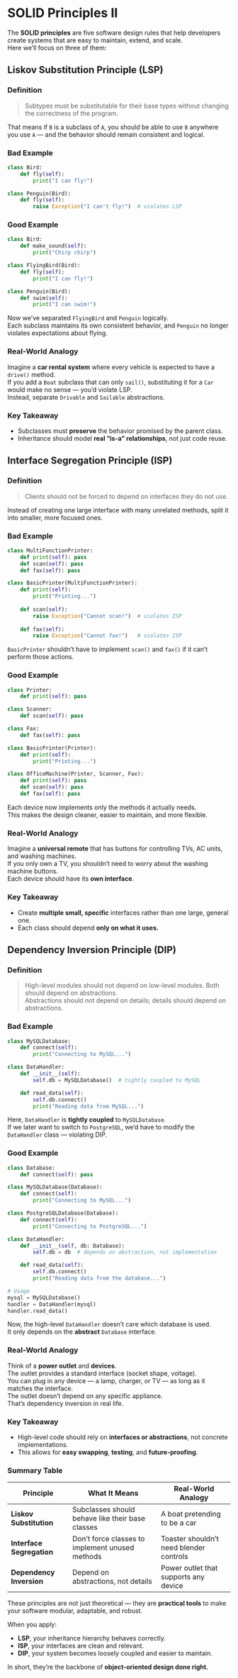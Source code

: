 # SOLID Principles II
The **SOLID principles** are five software design rules that help developers create systems that are easy to maintain, extend, and scale.  
Here we’ll focus on three of them:

## Liskov Substitution Principle (LSP)

### Definition
> Subtypes must be substitutable for their base types without changing the correctness of the program.

That means if `B` is a subclass of `A`, you should be able to use `B` anywhere you use `A` — and the behavior should remain consistent and logical.

### Bad Example
~~~python
class Bird:
    def fly(self):
        print("I can fly!")

class Penguin(Bird):
    def fly(self):
        raise Exception("I can't fly!")  # violates LSP
~~~

### Good Example
~~~python
class Bird:
    def make_sound(self):
        print("Chirp chirp")

class FlyingBird(Bird):
    def fly(self):
        print("I can fly!")

class Penguin(Bird):
    def swim(self):
        print("I can swim!")
~~~
Now we’ve separated `FlyingBird` and `Penguin` logically.  
Each subclass maintains its own consistent behavior, and `Penguin` no longer violates expectations about flying.

### Real-World Analogy
Imagine a **car rental system** where every vehicle is expected to have a `drive()` method.  
If you add a `Boat` subclass that can only `sail()`, substituting it for a `Car` would make no sense — you’d violate LSP.  
Instead, separate `Drivable` and `Sailable` abstractions.

### Key Takeaway
-   Subclasses must **preserve** the behavior promised by the parent class.
-   Inheritance should model **real “is-a” relationships**, not just code reuse.

## Interface Segregation Principle (ISP)

### Definition
> Clients should not be forced to depend on interfaces they do not use.

Instead of creating one large interface with many unrelated methods, split it into smaller, more focused ones.

### Bad Example
~~~python
class MultiFunctionPrinter:
    def print(self): pass
    def scan(self): pass
    def fax(self): pass

class BasicPrinter(MultiFunctionPrinter):
    def print(self):
        print("Printing...")
    
    def scan(self):
        raise Exception("Cannot scan!")  # violates ISP
    
    def fax(self):
        raise Exception("Cannot fax!")   # violates ISP
~~~

`BasicPrinter` shouldn’t have to implement `scan()` and `fax()` if it can’t perform those actions.

### Good Example
~~~python
class Printer:
    def print(self): pass

class Scanner:
    def scan(self): pass

class Fax:
    def fax(self): pass

class BasicPrinter(Printer):
    def print(self):
        print("Printing...")

class OfficeMachine(Printer, Scanner, Fax):
    def print(self): pass
    def scan(self): pass
    def fax(self): pass
~~~
Each device now implements only the methods it actually needs.  
This makes the design cleaner, easier to maintain, and more flexible.

### Real-World Analogy
Imagine a **universal remote** that has buttons for controlling TVs, AC units, and washing machines.  
If you only own a TV, you shouldn’t need to worry about the washing machine buttons.  
Each device should have its **own interface**.

### Key Takeaway
-   Create **multiple small, specific** interfaces rather than one large, general one.
-   Each class should depend **only on what it uses.**

## Dependency Inversion Principle (DIP)

### Definition
> High-level modules should not depend on low-level modules. Both should depend on abstractions.  
Abstractions should not depend on details; details should depend on abstractions.

### Bad Example
~~~python
class MySQLDatabase:
    def connect(self):
        print("Connecting to MySQL...")

class DataHandler:
    def __init__(self):
        self.db = MySQLDatabase()  # tightly coupled to MySQL

    def read_data(self):
        self.db.connect()
        print("Reading data from MySQL...")
~~~
Here, `DataHandler` is **tightly coupled** to `MySQLDatabase`.  
If we later want to switch to `PostgreSQL`, we’d have to modify the `DataHandler` class — violating DIP.

### Good Example
~~~python
class Database:
    def connect(self): pass

class MySQLDatabase(Database):
    def connect(self):
        print("Connecting to MySQL...")

class PostgreSQLDatabase(Database):
    def connect(self):
        print("Connecting to PostgreSQL...")

class DataHandler:
    def __init__(self, db: Database):
        self.db = db  # depends on abstraction, not implementation

    def read_data(self):
        self.db.connect()
        print("Reading data from the database...")

# Usage
mysql = MySQLDatabase()
handler = DataHandler(mysql)
handler.read_data()
~~~
Now, the high-level `DataHandler` doesn’t care which database is used.  
It only depends on the **abstract** `Database` interface.

### Real-World Analogy
Think of a **power outlet** and **devices**.  
The outlet provides a standard interface (socket shape, voltage).  
You can plug in any device — a lamp, charger, or TV — as long as it matches the interface.  
The outlet doesn’t depend on any specific appliance.  
That’s dependency inversion in real life.

### Key Takeaway
-   High-level code should rely on **interfaces or abstractions**, not concrete implementations.
-   This allows for **easy swapping**, **testing**, and **future-proofing**.

### Summary Table

| Principle | What It Means | Real-World Analogy |
|--|--|--|
| **Liskov Substitution** | Subclasses should behave like their base classes | A boat pretending to be a car |
| **Interface Segregation** | Don’t force classes to implement unused methods | Toaster shouldn’t need blender controls |
| **Dependency Inversion** | Depend on abstractions, not details | Power outlet that supports any device |

These principles are not just theoretical — they are **practical tools** to make your software modular, adaptable, and robust.

When you apply:
-   **LSP**, your inheritance hierarchy behaves correctly.
-   **ISP**, your interfaces are clean and relevant.
-   **DIP**, your system becomes loosely coupled and easier to maintain.

In short, they’re the backbone of **object-oriented design done right.**